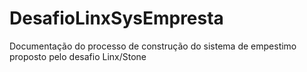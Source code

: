 # DesafioLinxSysEmpresta
Documentação do processo de construção do sistema de empestimo proposto pelo desafio Linx/Stone
